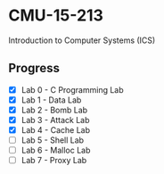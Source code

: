 # CMU-15-213

Introduction to Computer Systems (ICS)

## Progress

- [x] Lab 0 - C Programming Lab
- [x] Lab 1 - Data Lab
- [x] Lab 2 - Bomb Lab
- [X] Lab 3 - Attack Lab
- [X] Lab 4 - Cache Lab
- [ ] Lab 5 - Shell Lab
- [ ] Lab 6 - Malloc Lab
- [ ] Lab 7 - Proxy Lab
